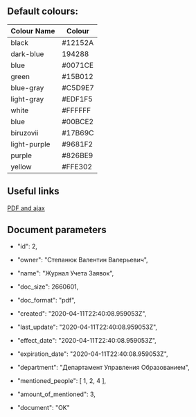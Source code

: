 ## Default colours:

| Colour Name  | Colour  |
| ------------ | ------- |
| black        | #12152A |
| dark-blue    | 194288  |
| blue         | #0071CE |
| green        | #15B012 |
| blue-gray    | #C5D9E7 |
| light-gray   | #EDF1F5 |
| white        | #FFFFFF |
| blue         | #00BCE2 |
| biruzovii    | #17B69C |
| light-purple | #9681F2 |
| purple       | #826BE9 |
| yellow       | #FFE302 |

## Useful links

[PDF and ajax](https://stackoverflow.com/questions/14559060/display-pdf-using-an-ajax-call)

## Document parameters

-   "id": 2,
-   "owner": "Степанюк Валентин Валерьевич",
-   "name": "Журнал Учета Заявок",

-   "doc_size": 2660601,

-   "doc_format": "pdf",
-   "created": "2020-04-11T22:40:08.959053Z",
-   "last_update": "2020-04-11T22:40:08.959053Z",
-   "effect_date": "2020-04-11T22:40:08.959053Z",
-   "expiration_date": "2020-04-11T22:40:08.959053Z",

-   "department": "Департамент Управления Образованием",

-   "mentioned_people": [
    1,
    2,
    4
    ],
-   "amount_of_mentioned": 3,
-   "document": "OK"
